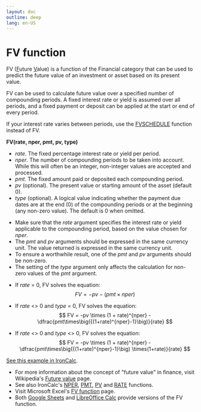 ```yaml
---
layout: doc
outline: deep
lang: en-US
---
```


# FV function
<!--@include: ../markdown-snippets/standard-headings.md{1,1}-->
FV (<u>F</u>uture <u>V</u>alue) is a function of the Financial category that can be used to predict the future value of an investment or asset based on its present value.

FV can be used to calculate future value over a specified number of compounding periods. A fixed interest rate or yield is assumed over all periods, and a fixed payment or deposit can be applied at the start or end of every period.

If your interest rate varies between periods, use the [FVSCHEDULE](./FVSCHEDULE) function instead of FV.
<!--@include: ../markdown-snippets/standard-headings.md{2,2}-->
<!--@include: ../markdown-snippets/standard-headings.md{3,3}-->
**FV(rate, nper, pmt, pv, type)**
<!--@include: ../markdown-snippets/standard-headings.md{4,4}-->
* *rate*. The fixed percentage interest rate or yield per period.
* *nper*. The number of compounding periods to be taken into account. While this will often be an integer, non-integer values are accepted and processed.
* *pmt*. The fixed amount paid or deposited each compounding period.
* *pv* (optional). The present value or starting amount of the asset (default 0).
* *type* (optional). A logical value indicating whether the payment due dates are at the end (0) of the compounding periods or at the beginning (any non-zero value). The default is 0 when omitted.
<!--@include: ../markdown-snippets/standard-headings.md{5,5}-->
* Make sure that the *rate* argument specifies the interest rate or yield applicable to the compounding period, based on the value chosen for *nper*.
* The *pmt* and *pv* arguments should be expressed in the same currency unit. The value returned is expressed in the same currency unit.
* To ensure a worthwhile result, one of the *pmt* and *pv* arguments should be non-zero.
* The setting of the *type* argument only affects the calculation for non-zero values of the *pmt* argument.
<!--@include: ../markdown-snippets/error-type-details.md-->

<!--@include: ../markdown-snippets/standard-headings.md{6,6}-->
* If *rate* = 0, FV solves the equation:
$$
FV = -pv - (pmt \times nper)
$$

* If *rate* <> 0 and *type* = 0, FV solves the equation:
$$ FV = -pv \times (1 + rate)^{nper} - \dfrac{pmt\times\big({(1+rate)^{nper}-1}\big)}{rate}
$$
* If *rate* <> 0 and *type* <> 0, FV solves the equation:
$$ FV = -pv \times (1 + rate)^{nper} - \dfrac{pmt\times\big({(1+rate)^{nper}-1}\big) \times(1+rate)}{rate}
$$
<!--@include: ../markdown-snippets/standard-headings.md{7,7}-->
[See this example in IronCalc](https://app.ironcalc.com/?example=fv).

<!--@include: ../markdown-snippets/standard-headings.md{8,8}-->
* For more information about the concept of "future value" in finance, visit Wikipedia's [Future value](https://en.wikipedia.org/wiki/Future_value) page.
* See also IronCalc's [NPER](./NPER), [PMT](./PMT), [PV](./PV) and [RATE](./RATE) functions.
* Visit Microsoft Excel's [FV function](https://support.microsoft.com/en-gb/office/fv-function-2eef9f44-a084-4c61-bdd8-4fe4bb1b71b3) page.
* Both [Google Sheets](https://support.google.com/docs/answer/3093224) and [LibreOffice Calc](https://wiki.documentfoundation.org/Documentation/Calc_Functions/FV) provide versions of the FV function.